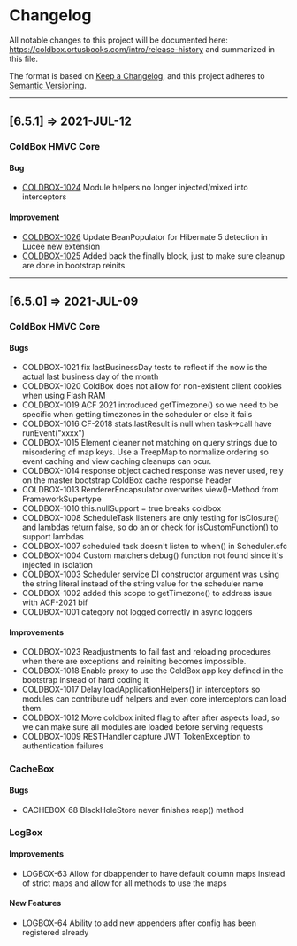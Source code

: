 # Changelog

All notable changes to this project will be documented here: https://coldbox.ortusbooks.com/intro/release-history and summarized in this file.

The format is based on [Keep a Changelog](https://keepachangelog.com/en/1.0.0/),
and this project adheres to [Semantic Versioning](https://semver.org/spec/v2.0.0.html).

----

## [6.5.1] => 2021-JUL-12

### ColdBox HMVC Core

#### Bug

- [COLDBOX-1024](https://ortussolutions.atlassian.net/browse/COLDBOX-1024) Module helpers no longer injected/mixed into interceptors

#### Improvement

- [COLDBOX-1026](https://ortussolutions.atlassian.net/browse/COLDBOX-1026) Update BeanPopulator for Hibernate 5 detection in Lucee new extension
- [COLDBOX-1025](https://ortussolutions.atlassian.net/browse/COLDBOX-1025) Added back the finally block, just to make sure cleanup are done in bootstrap reinits

----

## [6.5.0] => 2021-JUL-09

### ColdBox HMVC Core

#### Bugs

- COLDBOX-1021 fix lastBusinessDay tests to reflect if the now is the actual last business day of the month
- COLDBOX-1020 ColdBox does not allow for non-existent client cookies when using Flash RAM
- COLDBOX-1019 ACF 2021 introduced getTimezone() so we need to be specific when getting timezones in the scheduler or else it fails
- COLDBOX-1016 CF-2018 stats.lastResult is null when task->call have runEvent("xxxx")
- COLDBOX-1015 Element cleaner not matching on query strings due to misordering of map keys. Use a TreepMap to normalize ordering so event caching and view caching cleanups can ocur.
- COLDBOX-1014 response object cached response was never used, rely on the master bootstrap ColdBox cache response header
- COLDBOX-1013 RendererEncapsulator overwrites view()-Method from FrameworkSupertype
- COLDBOX-1010 this.nullSupport = true breaks coldbox
- COLDBOX-1008 ScheduleTask listeners are only testing for isClosure() and lambdas return false, so do an or check for isCustomFunction() to support lambdas
- COLDBOX-1007 scheduled task doesn't listen to when() in Scheduler.cfc
- COLDBOX-1004 Custom matchers debug() function not found since it's injected in isolation
- COLDBOX-1003 Scheduler service DI constructor argument was using the string literal instead of the string value for the scheduler name
- COLDBOX-1002 added this scope to getTimezone() to address issue with ACF-2021 bif
- COLDBOX-1001 category not logged correctly in async loggers

#### Improvements

- COLDBOX-1023 Readjustments to fail fast and reloading procedures when there are exceptions and reiniting becomes impossible.
- COLDBOX-1018 Enable proxy to use the ColdBox app key defined in the bootstrap instead of hard coding it
- COLDBOX-1017 Delay loadApplicationHelpers() in interceptors so modules can contribute udf helpers and even core interceptors can load them.
- COLDBOX-1012 Move coldbox inited flag to after after aspects load, so we can make sure all modules are loaded before serving requests
- COLDBOX-1009 RESTHandler capture JWT TokenException to authentication failures

### CacheBox

#### Bugs

- CACHEBOX-68 BlackHoleStore never finishes reap() method

### LogBox

#### Improvements

- LOGBOX-63 Allow for dbappender to have default column maps instead of strict maps and allow for all methods to use the maps

#### New Features

- LOGBOX-64 Ability to add new appenders after config has been registered already